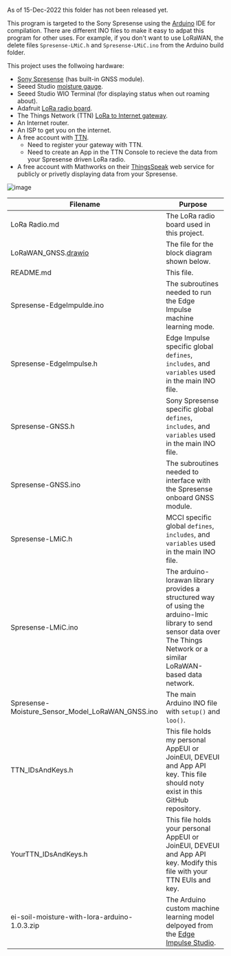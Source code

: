 As of 15-Dec-2022 this folder has not been released yet.

This program is targeted to the Sony Spresense using the [Arduino](https://www.arduino.cc/) IDE for compilation. There are different INO files to make it easy to adpat this program for other uses. For example, if you don't want to use LoRaWAN, the delete files `Spresense-LMiC.h` and `Spresense-LMiC.ino` from the Arduino build folder.

This project uses the follwoing hardware:
* [Sony Spresense](https://developer.sony.com/develop/spresense/) (has built-in GNSS module).
* Seeed Studio [moisture gauge](https://www.seeedstudio.com/Grove-Moisture-Sensor.html).
* Seeed Studio WIO Terminal (for displaying status when out roaming about).
* Adafruit [LoRa radio board](https://www.adafruit.com/product/3072).
* The Things Network (TTN) [LoRa to Internet gateway](https://www.adafruit.com/product/4345).
* An Internet router.
* An ISP to get you on the internet.
* A free account with [TTN](https://www.thethingsnetwork.org).
  * Need to register your gateway with TTN.
  * Need to create an App in the TTN Console to recieve the data from your Spresense driven LoRa radio.
* A free account with Mathworks on their [ThingsSpeak](https://thingspeak.com/) web service for publicly or privetly displaying data from your Spresense.

![image](https://user-images.githubusercontent.com/92460732/208208272-942ef7dd-7aae-4485-bae2-505d226ac7a7.png)

|Filename|Purpose|
| --- | --- |
|LoRa Radio.md|The LoRa radio board used in this project.|
|LoRaWAN_GNSS.[drawio](https://app.diagrams.net/)|The file for the block diagram shown below.|
|README.md|This file.|
|Spresense-EdgeImpulde.ino|The subroutines needed to run the Edge Impulse machine learning mode.|
|Spresense-EdgeImpulse.h|Edge Impulse specific global `defines`, `includes`, and `variables` used in the main INO file.|
|Spresense-GNSS.h|Sony Spresense specific global `defines`, `includes`, and `variables` used in the main INO file.|
|Spresense-GNSS.ino|The subroutines needed to interface with the Spresense onboard GNSS module.|
|Spresense-LMiC.h|MCCI specific global `defines`, `includes`, and `variables` used in the main INO file.|
|Spresense-LMiC.ino|The arduino-lorawan library provides a structured way of using the arduino-lmic library to send sensor data over The Things Network or a similar LoRaWAN-based data network.|
|Spresense-Moisture_Sensor_Model_LoRaWAN_GNSS.ino|The main Arduino INO file with `setup()` and `loo()`.|
|TTN_IDsAndKeys.h|This file holds my personal AppEUI or JoinEUI, DEVEUI and App API key. This file should noty exist in this GitHub repository.|
|YourTTN_IDsAndKeys.h|This file holds your personal AppEUI or JoinEUI, DEVEUI and App API key. Modify this file with your TTN EUIs and key.|
|ei-soil-moisture-with-lora-arduino-1.0.3.zip|The Arduino custom machine learning model delpoyed from the [Edge Impulse Studio](https://www.edgeimpulse.com/).|

